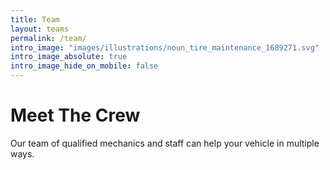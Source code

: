 ```yaml
---
title: Team
layout: teams
permalink: /team/
intro_image: "images/illustrations/noun_tire_maintenance_1689271.svg"
intro_image_absolute: true
intro_image_hide_on_mobile: false
---
```


# Meet The Crew

Our team of qualified mechanics and staff can help your vehicle in multiple ways. 

